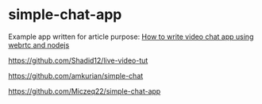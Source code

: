# simple-chat-app

Example app written for article purpose:
[How to write video chat app using webrtc and nodejs](https://tsh.io/blog/how-to-write-video-chat-app-using-webrtc-and-nodejs/)

https://github.com/Shadid12/live-video-tut

https://github.com/amkurian/simple-chat

https://github.com/Miczeq22/simple-chat-app


